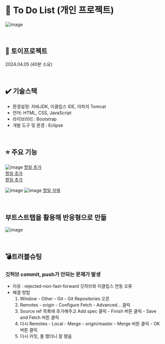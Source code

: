 # 📜 To Do List (개인 프로젝트)
![image](https://github.com/WooRiGyeoRe/ToDoList/assets/144170214/f130742e-c8ce-4c7b-9f69-349a509c2e3c)

<br>

## 📅 토이프로젝트 
2024.04.05 (40분 소요)

<br>

## ✔️ 기술스택
- 환경설정:  자바JDK, 이클립스 IDE, 아파치 Tomcat
- 언어: HTML, CSS, JavaScript
- 라이브러리 : Bootstrap
- 개발 도구 및 환경 : Eclipse

<br>

## ⭐ 주요 기능
![image](https://github.com/WooRiGyeoRe/ToDoList/assets/144170214/cd6716ca-d1f0-496e-bd76-33487ee93f80)
<a href="https://github.com/WooRiGyeoRe/ToDoList/blob/23181089f4f82d397692a11b9e6cdb4206759e5c/src/main/webapp/ch1/todoapp.html#L48C1-L50C83" target='_blank'> 할일 추가</a> <br>
<a href="https://github.com/WooRiGyeoRe/ToDoList/blob/23181089f4f82d397692a11b9e6cdb4206759e5c/src/main/webapp/ch1/todoapp.html#L11C1-L21C44" target='_blank'> 할일 추가</a> <br>
<a href="https://github.com/WooRiGyeoRe/ToDoList/blob/23181089f4f82d397692a11b9e6cdb4206759e5c/src/main/webapp/ch1/todoapp.html#L29C1-L38C16" target='_blank'> 할일 추가</a>

![image](https://github.com/WooRiGyeoRe/ToDoList/assets/144170214/260ec646-ca6f-4518-90d3-f54f5a1d4d32)
![image](https://github.com/WooRiGyeoRe/ToDoList/assets/144170214/c35efc71-c3bf-47c0-853a-9ae933721ce9)
<a href="https://github.com/WooRiGyeoRe/ToDoList/blob/23181089f4f82d397692a11b9e6cdb4206759e5c/src/main/webapp/ch1/todoapp.html#L23C1-L28C4" target='_blank'> 할일 삭제</a>

<br>

## 부트스트탭을 활용해 반응형으로 만듦
![image](https://github.com/WooRiGyeoRe/ToDoList/assets/144170214/af78483c-3528-4979-bf65-55540f503ddd)

<br>

## 💣트러블슈팅
### 깃허브 commit, push가 안되는 문제가 발생
- 이유 : rejected-non-fast-forward 깃허브와 이클립스 연동 오류
- 해결 방법
  1) Window - Other - Git - Git Repositories 오픈
  2) Remotes - origin - Configure Fetch - Advanced... 클릭
  3) Source ref 목록에 추가해주고 Add spec 클릭 - Finish 버튼 클릭 - Save and Fetch 버튼 클릭
  4) 다시 Remotes - Local - Merge - origin/master - Merge 버튼 클릭 - OK 버튼 클릭 
  5) 다시 커밋, 풀 했더니 잘 됐음
